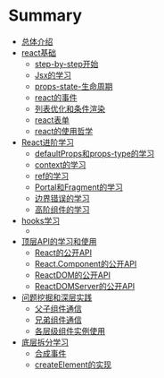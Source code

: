 # Summary

* [总体介绍](README.md)
* [react基础](src/base/readme.md)
    * [step-by-step开始](part-one/step.md)
    * [Jsx的学习](part-one/step.md)
    * [props-state-生命周期](part-one/step.md)
    * [react的事件](part-one/step.md)
    * [列表优化和条件渲染](part-one/step.md)
    * [react表单](part-one/step.md)
    * [react的使用哲学](part-one/step.md)
* [React进阶学习](advance/readme.md)
    * [defaultProps和props-type的学习](advance/typescript.md)
    * [context的学习](advance/typescript.md)
    * [ref的学习](advance/typescript.md)
    * [Portal和Fragment的学习](advance/typescript.md)
    * [边界错误的学习](advance/typescript.md)
    * [高阶组件的学习](advance/typescript.md)
* [hooks学习](hooks/readme.md)
    * [](hooks/readme.md)
* [顶层API的学习和使用](api/readme.md)
    * [React的公开API]()
    * [React.Component的公开API]()
    * [ReactDOM的公开API]()
    * [ReactDOMServer的公开API]()
* [问题挖掘和深层实践](practice/readme.md)
    * [父子组件通信]()
    * [兄弟组件通信]()
    * [各层级组件实例使用]()
* [底层拆分学习](sourcecode/readme.md)
    * [合成事件]()
    * [createElement的实现]()

